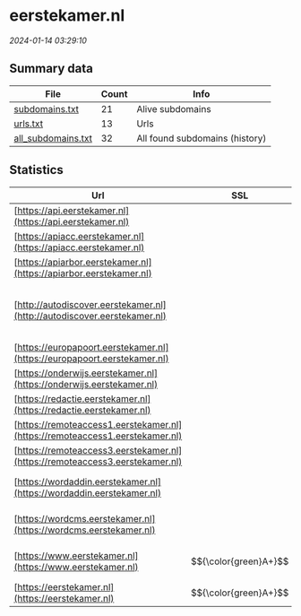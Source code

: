 # eerstekamer.nl
*2024-01-14 03:29:10*
## Summary data
| File       | Count | Info |
|------------|-------|------|
|[subdomains.txt](/data/eerstekamer.nl/subdomains.txt)|21|Alive subdomains|
|[urls.txt](/data/eerstekamer.nl/urls.txt)|13|Urls|
|[all_subdomains.txt](/data/eerstekamer.nl/all_subdomains.txt)|32|All found subdomains (history)|
## Statistics
| Url | SSL | Server | Cookie | HSTS | CSP | XFO | XXP | RP | Tech |Title |
|------------|-------|------|------|------|------|------|------|------|------|------|
|[https://api.eerstekamer.nl](https://api.eerstekamer.nl)| || |:white_check_mark: | | | :white_check_mark: | :white_check_mark: |HSTS|Not Found|
|[https://apiacc.eerstekamer.nl](https://apiacc.eerstekamer.nl)| || |:white_check_mark: | | | :white_check_mark: | :white_check_mark: |HSTS|Not Found|
|[https://apiarbor.eerstekamer.nl](https://apiarbor.eerstekamer.nl)| || |:white_check_mark: | | | :white_check_mark: | :white_check_mark: |HSTS|403 Forbidden|
|[http://autodiscover.eerstekamer.nl](http://autodiscover.eerstekamer.nl)| |Microsoft-IIS/10...|:white_check_mark: |:white_check_mark: | | :white_check_mark: | :white_check_mark: | :white_check_mark: |IIS:10.0 Microsoft ASP.NET Windows Server||
|[https://europapoort.eerstekamer.nl](https://europapoort.eerstekamer.nl)| || |:white_check_mark: |:warning: | :white_check_mark: | :white_check_mark: | :white_check_mark: |HSTS|Moved|
|[https://onderwijs.eerstekamer.nl](https://onderwijs.eerstekamer.nl)| |nginx/1.19.4|:white_check_mark: | | | | | :white_check_mark: |Nginx:1.19.4|302 Found|
|[https://redactie.eerstekamer.nl](https://redactie.eerstekamer.nl)| || |:white_check_mark: |:warning: | :white_check_mark: | :white_check_mark: | :white_check_mark: |HSTS|Moved|
|[https://remoteaccess1.eerstekamer.nl](https://remoteaccess1.eerstekamer.nl)| ||:warning: |:white_check_mark: |:warning: | :white_check_mark: | :white_check_mark: | :white_check_mark: |HSTS||
|[https://remoteaccess3.eerstekamer.nl](https://remoteaccess3.eerstekamer.nl)| || | | | | | :white_check_mark: |HSTS||
|[https://wordaddin.eerstekamer.nl](https://wordaddin.eerstekamer.nl)| || | | | | | :white_check_mark: ||Web App - Unavai...|
|[https://wordcms.eerstekamer.nl](https://wordcms.eerstekamer.nl)| || | | | | | :white_check_mark: ||Web App - Unavai...|
|[https://www.eerstekamer.nl](https://www.eerstekamer.nl)| $${\color{green}A+}$$ || |:white_check_mark: |:warning: | :white_check_mark: | :white_check_mark: | :white_check_mark: |HSTS ZURB Foundation|Home - Eerste Ka...|
|[https://eerstekamer.nl](https://eerstekamer.nl)| $${\color{green}A+}$$ || |:white_check_mark: |:warning: | :white_check_mark: | :white_check_mark: | :white_check_mark: |HSTS|302 Found|